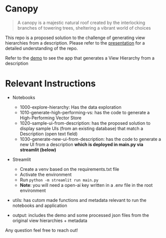 # Canopy

> A canopy is a majestic natural roof created by the interlocking branches of towering trees, sheltering a vibrant world of choices

This repo is a proposed solution to the challenge of generating view hierarchies from a description.
Please refer to the [presentation](docs/20240114_canopy_presentation.pdf) for a detailed understanding of the repo.

Refer to the [demo](output/demo.mp4) to see the app that generates a View Hierarchy from a description 

# Relevant Instructions
- Notebooks 
   - 1000-explore-hierarchy: Has the data exploration
   - 1010-generate-high-performing-vs: has the code to generate a High-Performing Vector Store
   - 1020-sample-ui-from-description: has the proposed solution to display sample UIs (from an existing database) that match a Description (open text field)
   - 1030-generate-new-ui-from-description: has the code to generate a new UI from a description **which is deployed in main.py via streamlit (below)**
 
 - Streamlit
   - Create a venv based on the requirements.txt file
   - Activate the environment
   - Run `python -m streamlit run main.py`
   - **Note**: you will need a open-ai key written in a .env file in the root environment

- utils: has cutom made functions and metadata relevant to run the notebooks and application
- output: includes the demo and some processed json files from the original view hierarchies + metadata

Any question feel free to reach out!
